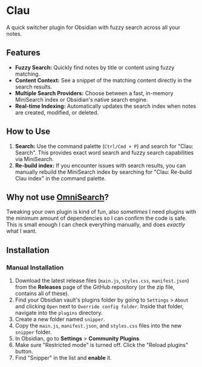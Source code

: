 # Clau

A quick switcher plugin for Obsidian with fuzzy search across all your notes.

## Features

- **Fuzzy Search:** Quickly find notes by title or content using fuzzy matching.
- **Content Context:** See a snippet of the matching content directly in the search results.
- **Multiple Search Providers:** Choose between a fast, in-memory MiniSearch index or Obsidian's native search engine.
- **Real-time Indexing:** Automatically updates the search index when notes are created, modified, or deleted.

## How to Use

1.  **Search:** Use the command palette (`Ctrl/Cmd + P`) and search for "Clau: Search". This provides exact word search and fuzzy search capabilities via MiniSearch.
2.  **Re-build index:** If you encounter issues with search results, you can manually rebuild the MiniSearch index by searching for "Clau: Re-build Clau index" in the command palette.

## Why not use [OmniSearch](https://github.com/scambier/obsidian-omnisearch)?

Tweaking your own plugin is kind of fun, also _sometimes_ I need plugins with the minimum amount of dependencies so I can confirm the code is safe. This is small enough I can check everything manually, and does _exactly_ what I want.

## Installation

### Manual Installation

1.  Download the latest release files (`main.js`, `styles.css`, `manifest.json`) from the **Releases** page of the GitHub repository (or the zip file, contains all of these).
2.  Find your Obsidian vault's plugins folder by going to `Settings` > `About` and clicking `Open` next to `Override config folder`. Inside that folder, navigate into the `plugins` directory.
3.  Create a new folder named `snipper`.
4.  Copy the `main.js`, `manifest.json`, and `styles.css` files into the new `snipper` folder.
5.  In Obsidian, go to **Settings** > **Community Plugins**.
6.  Make sure "Restricted mode" is turned off. Click the "Reload plugins" button.
7.  Find "Snipper" in the list and **enable** it.
